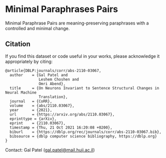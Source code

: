 # Minimal Paraphrases Pairs
Minimal Paraphrase Pairs are meaning-preserving paraphrases with a controlled and minimal change.




## Citation

If you find this dataset or code useful in your works, please acknowledge it
appropriately by citing:

```
@article{DBLP:journals/corr/abs-2110-03067,
  author    = {Gal Patel and
               Leshem Choshen and
               Omri Abend},
  title     = {On Neurons Invariant to Sentence Structural Changes in Neural Machine
               Translation},
  journal   = {CoRR},
  volume    = {abs/2110.03067},
  year      = {2021},
  url       = {https://arxiv.org/abs/2110.03067},
  eprinttype = {arXiv},
  eprint    = {2110.03067},
  timestamp = {Thu, 21 Oct 2021 16:20:08 +0200},
  biburl    = {https://dblp.org/rec/journals/corr/abs-2110-03067.bib},
  bibsource = {dblp computer science bibliography, https://dblp.org}
}
```

Contact: Gal Patel (gal.patel@mail.huji.ac.il)
